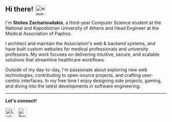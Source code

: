 <!-- Profile README for stelioszach03 -->
<p>
  <strong style="font-size:1.5em;">Hi there!</strong>
  <img
    src="https://camo.githubusercontent.com/d04509037f646eab5c2d6d130574ef059fa8eef92e45a139a827a8d06e9d5042/68747470733a2f2f656d6f6a69732e736c61636b6d6f6a69732e636f6d2f656d6f6a69732f696d616765732f313533363335313037352f343539342f626c6f622d776176652e676966"
    alt="wave icon"
    width="32"
    style="vertical-align:middle; margin-left:0.2em;"
  />
</p>
<p>
I'm <strong>Stelios Zacharioudakis</strong>, a third-year Computer Science student at the National and Kapodistrian University of Athens and Head Engineer at the Medical Association of Paphos.
</p>
<p>
I architect and maintain the Association's web & backend systems, and have built custom websites for medical professionals and university professors. My work focuses on delivering intuitive, secure, and scalable solutions that streamline healthcare workflows.
</p>
<p>
Outside of my day-to-day, I'm passionate about exploring new web technologies, contributing to open-source projects, and crafting user-centric interfaces. In my free time I enjoy designing side projects, gaming, and diving into the latest developments in software engineering.
</p>

---

<p><strong>Let's connect!</strong></p>

<p>
  <a href="https://www.linkedin.com/in/stelioszacharioudakis" style="display:inline-block; margin-right:8px; text-decoration:none;">
    <img src="https://img.shields.io/badge/LINKEDIN-0077B5?style=for-the-badge&logo=linkedin&logoColor=white" alt="LinkedIn" height="28" />
  </a>
  <a href="mailto:sjzacha@gmail.com" style="display:inline-block; text-decoration:none;">
    <img src="https://img.shields.io/badge/EMAIL-EA4335?style=for-the-badge&logo=gmail&logoColor=white" alt="Email" height="28" />
  </a>
</p>
